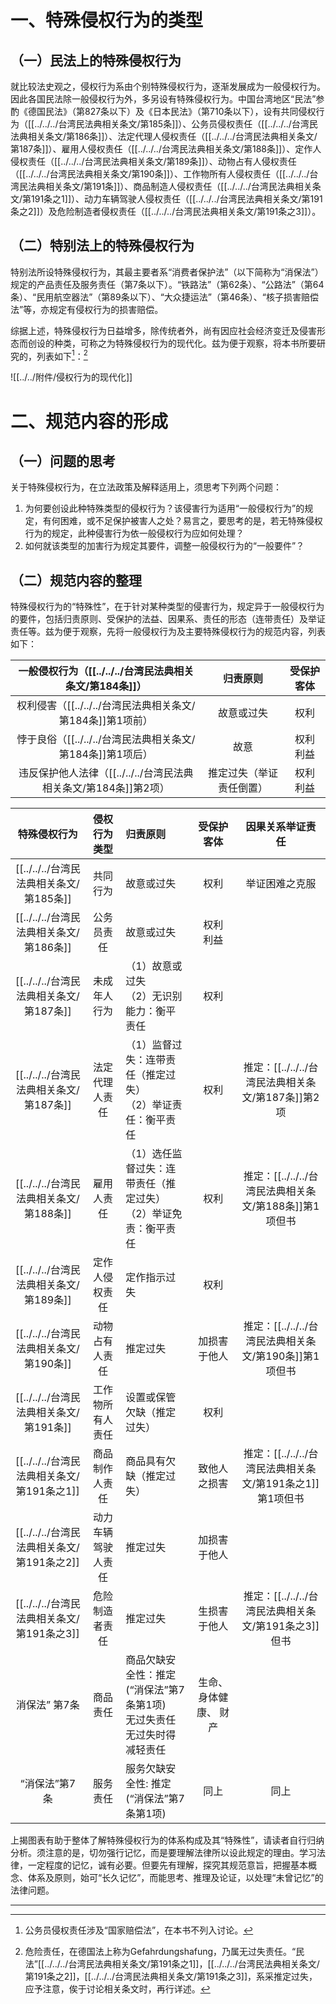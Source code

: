# 一、特殊侵权行为的类型
## （一）民法上的特殊侵权行为
就比较法史观之，侵权行为系由个别特殊侵权行为，逐渐发展成为一般侵权行为。因此各国民法除一般侵权行为外，多另设有特殊侵权行为。中国台湾地区“民法”参酌《德国民法》（第827条以下）及《日本民法》（第710条以下），设有共同侵权行为（[[../../../台湾民法典相关条文/第185条]]）、公务员侵权责任（[[../../../台湾民法典相关条文/第186条]]）、法定代理人侵权责任（[[../../../台湾民法典相关条文/第187条]]）、雇用人侵权责任（[[../../../台湾民法典相关条文/第188条]]）、定作人侵权责任（[[../../../台湾民法典相关条文/第189条]]）、动物占有人侵权责任（[[../../../台湾民法典相关条文/第190条]]）、工作物所有人侵权责任（[[../../../台湾民法典相关条文/第191条]]）、商品制造人侵权责任（[[../../../台湾民法典相关条文/第191条之1]]）、动力车辆驾驶人侵权责任（[[../../../台湾民法典相关条文/第191条之2]]）及危险制造者侵权责任（[[../../../台湾民法典相关条文/第191条之3]]）。
## （二）特别法上的特殊侵权行为
特别法所设特殊侵权行为，其最主要者系“消费者保护法”（以下简称为“消保法”）规定的产品责任及服务责任（第7条以下）。“铁路法”（第62条）、“公路法”（第64条）、“民用航空器法”（第89条以下）、“大众捷运法”（第46条）、“核子损害赔偿法”等，亦规定有侵权行为的损害赔偿。

综据上述，特殊侵权行为日益增多，除传统者外，尚有因应社会经济变迁及侵害形态而创设的种类，可称之为特殊侵权行为的现代化。兹为便于观察，将本书所要研究的，列表如下[^1]：[^2]

[^1]:公务员侵权责任涉及“国家赔偿法”，在本书不列入讨论。
[^2]:危险责任，在德国法上称为Gefahrdungshafung，乃属无过失责任。“民法”[[../../../台湾民法典相关条文/第191条之1]]，[[../../../台湾民法典相关条文/第191条之2]]，[[../../../台湾民法典相关条文/第191条之3]]，系采推定过失，应予注意，俟于讨论相关条文时，再行详述。

![[../../附件/侵权行为的现代化]]

# 二、规范内容的形成
## （一）问题的思考
关于特殊侵权行为，在立法政策及解释适用上，须思考下列两个问题：
1. 为何要创设此种特殊类型的侵权行为？该侵害行为适用“一般侵权行为”的规定，有何困难，或不足保护被害人之处？易言之，要思考的是，若无特殊侵权行为的规定，此种侵害行为依一般侵权行为应如何处理？
2. 如何就该类型的加害行为规定其要件，调整一般侵权行为的“一般要件”？
## （二）规范内容的整理
特殊侵权行为的“特殊性”，在于针对某种类型的侵害行为，规定异于一般侵权行为的要件，包括归责原则、受保护的法益、因果系、责任的形态（连带责任）及举证责任等。兹为便于观察，先将一般侵权行为及主要特殊侵权行为的规范内容，列表如下：

|  一般侵权行为（[[../../../台湾民法典相关条文/第184条]]）   |  归责原则  |  受保护客体  |
|:------------------------------:|:----------:|:------------:|
| 权利侵害（[[../../../台湾民法典相关条文/第184条]]第1项前） | 故意或过失 |     权利     |
| 悖于良俗（[[../../../台湾民法典相关条文/第184条]]第1项后） |    故意    | 权利<br>利益 |
|违反保护他人法律（[[../../../台湾民法典相关条文/第184条]]第2项）|推定过失（举证责任倒置）|权利<br>利益|

| 特殊侵权行为 | 侵权行为类型 | 归责原则 | 受保护客体 | 因果关系举证责任 |
|:------------:|:------------:|:--------|:----------:|:----------------:|
|[[../../../台湾民法典相关条文/第185条]]|共同行为|故意或过失|权利|举证困难之克服|
|[[../../../台湾民法典相关条文/第186条]]|公务员责任|故意或过失|权利<br>利益||
|[[../../../台湾民法典相关条文/第187条]]|未成年人行为|（1）故意或过失<br>（2）无识别能力：衡平责任|权利||
|[[../../../台湾民法典相关条文/第187条]]|法定代理人责任|（1）监督过失：连带责任（推定过失）<br>（2）举证责任：衡平责任|权利|推定：[[../../../台湾民法典相关条文/第187条]]第2项|
|[[../../../台湾民法典相关条文/第188条]]|雇用人责任|（1）选任监督过失：连带责任（推定过失）<br>（2）举证免责：衡平责任|权利|推定：[[../../../台湾民法典相关条文/第188条]]第1项但书|
|[[../../../台湾民法典相关条文/第189条]]|定作人侵权责任|定作指示过失|权利||
|[[../../../台湾民法典相关条文/第190条]]|动物占有人责任|推定过失|加损害于他人|推定：[[../../../台湾民法典相关条文/第190条]]第1项但书|
|[[../../../台湾民法典相关条文/第191条]]|工作物所有人责任|设置或保管欠缺（推定过失）|权利||
|[[../../../台湾民法典相关条文/第191条之1]]|商品制作人责任|商品具有欠缺（推定过失）|致他人之损害|推定：[[../../../台湾民法典相关条文/第191条之1]]第1项但书|
|[[../../../台湾民法典相关条文/第191条之2]]|动力车辆驾驶人责任|推定过失|加损害于他人|
|[[../../../台湾民法典相关条文/第191条之3]]|危险制造者责任|推定过失|生损害于他人|推定：[[../../../台湾民法典相关条文/第191条之3]]但书|
|消保法” 第7条|商品责任|商品欠缺安全性：推定(“消保法”第7条第1项)<br>无过失责任<br>无过失时得减轻责任|生命、身体健康、 财产||
|“消保法”第7条|服务责任|服务欠缺安全性: 推定(“消保法”第7条第1项)|同上|同上||
上揭图表有助于整体了解特殊侵权行为的体系构成及其“特殊性”，请读者自行归纳分析。须注意的是，切勿强行记忆，而是要理解法律所以设此规定的理由。学习法律，一定程度的记忆，诚有必要。但要先有理解，探究其规范意旨，把握基本概念、体系及原则，始可“长久记忆”，而能思考、推理及论证，以处理“未曾记忆”的法律问题。
___